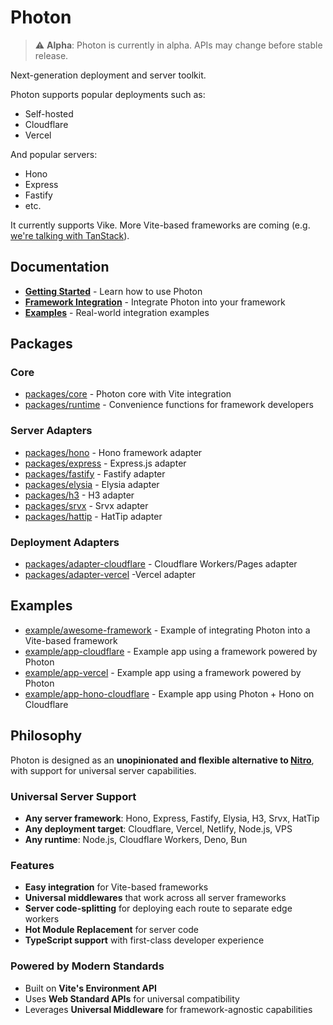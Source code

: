 # Photon

> ⚠️ **Alpha**: Photon is currently in alpha. APIs may change before stable release.

Next-generation deployment and server toolkit.

Photon supports popular deployments such as:
 - Self-hosted
 - Cloudflare
 - Vercel

And popular servers:
 - Hono
 - Express
 - Fastify
 - etc.

It currently supports Vike. More Vite-based frameworks are coming (e.g. [we're talking with TanStack](https://github.com/SeanCassiere/cautious-giggle)).


## Documentation

- **[Getting Started](https://photonjs.dev/get-started)** - Learn how to use Photon
- **[Framework Integration](https://photonjs.dev/guide/framework-integration)** - Integrate Photon into your framework
- **[Examples](./example)** - Real-world integration examples


## Packages

### Core
- [packages/core](./packages/core) - Photon core with Vite integration
- [packages/runtime](./packages/runtime) - Convenience functions for framework developers

### Server Adapters
- [packages/hono](./packages/hono) - Hono framework adapter
- [packages/express](./packages/express) - Express.js adapter
- [packages/fastify](./packages/fastify) - Fastify adapter
- [packages/elysia](./packages/elysia) - Elysia adapter
- [packages/h3](./packages/h3) - H3 adapter
- [packages/srvx](./packages/srvx) - Srvx adapter
- [packages/hattip](./packages/hattip) - HatTip adapter

### Deployment Adapters
- [packages/adapter-cloudflare](./packages/adapter-cloudflare) - Cloudflare Workers/Pages adapter
- [packages/adapter-vercel](./packages/adapter-vercel) -Vercel adapter

## Examples
- [example/awesome-framework](./example/awesome-framework) - Example of integrating Photon into a Vite-based framework
- [example/app-cloudflare](./example/app-cloudflare) - Example app using a framework powered by Photon
- [example/app-vercel](./example/app-vercel) - Example app using a framework powered by Photon
- [example/app-hono-cloudflare](./example/app-hono-cloudflare) - Example app using Photon + Hono on Cloudflare


## Philosophy

Photon is designed as an **unopinionated and flexible alternative to [Nitro](https://nitro.build/)**, with support for universal server capabilities.

### Universal Server Support
- **Any server framework**: Hono, Express, Fastify, Elysia, H3, Srvx, HatTip
- **Any deployment target**: Cloudflare, Vercel, Netlify, Node.js, VPS
- **Any runtime**: Node.js, Cloudflare Workers, Deno, Bun

### Features
- **Easy integration** for Vite-based frameworks
- **Universal middlewares** that work across all server frameworks
- **Server code-splitting** for deploying each route to separate edge workers
- **Hot Module Replacement** for server code
- **TypeScript support** with first-class developer experience

### Powered by Modern Standards
- Built on **Vite's Environment API**
- Uses **Web Standard APIs** for universal compatibility
- Leverages **Universal Middleware** for framework-agnostic capabilities
